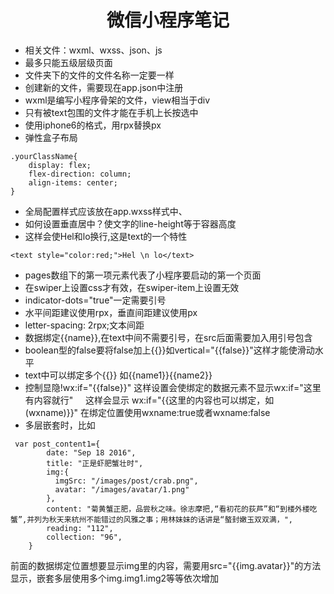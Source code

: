 # <center>微信小程序笔记

- 相关文件：wxml、wxss、json、js  
- 最多只能五级层级页面
- 文件夹下的文件的文件名称一定要一样
- 创建新的文件，需要现在app.json中注册
- wxml是编写小程序骨架的文件，view相当于div
- 只有被text包围的文件才能在手机上长按选中
- 使用iphone6的格式，用rpx替换px
- 弹性盒子布局  
```
.yourClassName{
    display: flex;
    flex-direction: column;
    align-items: center;
}
```
- 全局配置样式应该放在app.wxss样式中、
- 如何设置垂直居中？使文字的line-height等于容器高度
- 这样会使Hel和lo换行,这是text的一个特性  
```
<text style="color:red;">Hel \n lo</text>
```  
- pages数组下的第一项元素代表了小程序要启动的第一个页面
- 在swiper上设置css才有效，在swiper-item上设置无效
- indicator-dots="true"一定需要引号
- 水平间距建议使用rpx，垂直间距建议使用px
- letter-spacing: 2rpx;文本间距
- 数据绑定{{name}},在text中间不需要引号，在src后面需要加入用引号包含
- boolean型的false要将false加上{{}}如vertical="{{false}}"这样才能使滑动水平
- text中可以绑定多个{{}}  如{{name1}}{{name2}}
- 控制显隐!wx:if="{{false}}"   这样设置会使绑定的数据元素不显示wx:if="这里有内容就行"&nbsp;&nbsp;&nbsp;&nbsp;&nbsp;这样会显示
wx:if="{{这里的内容也可以绑定，如(wxname)}}"  在绑定位置使用wxname:true或者wxname:false
- 多层嵌套时，比如
```
 var post_content1={
        date: "Sep 18 2016",
        title: "正是虾肥蟹壮时",
        img:{
          imgSrc: "/images/post/crab.png",
          avatar: "/images/avatar/1.png"
        },
        content: "菊黄蟹正肥，品尝秋之味。徐志摩把,“看初花的荻芦”和“到楼外楼吃蟹”,并列为秋天来杭州不能错过的风雅之事；用林妹妹的话讲是“螯封嫩玉双双满，",
        reading: "112",
        collection: "96",
    }
```
前面的数据绑定位置想要显示img里的内容，需要用src="{{img.avatar}}"的方法显示，嵌套多层使用多个img.img1.img2等等依次增加